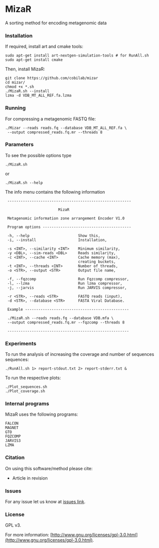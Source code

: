 # MizaR

A sorting method for encoding metagenomic data 

### Installation ###

If required, install art and cmake tools:
```
sudo apt-get install art-nextgen-simulation-tools # for RunAll.sh
sudo apt-get install cmake
```
Then, install MizaR:
```
git clone https://github.com/cobilab/mizar
cd mizar/
chmod +x *.sh
./MizaR.sh --install
lzma -d VDB_MT_ALL_REF.fa.lzma
```

### Running ###

For compressing a metagenomic FASTQ file:
```
./Mizar --reads reads.fq --database VDB_MT_ALL_REF.fa \        
 --output compressed_reads.fq.mr --threads 8
```

### Parameters ###

To see the possible options type
```
./MizaR.sh
```
or
```
./MizaR.sh --help
```

The info menu contains the following information
```
 -------------------------------------------------------- 
                                                          
                        MizaR                             
                                                          
 Metagenomic information zone arrangement Encoder V1.0    
                                                          
 Program options ---------------------------------------- 
                                                          
 -h, --help                      Show this,               
 -i, --install                   Installation,            
                                                          
 -s <INT>, --similarity <INT>    Minimum similarity,      
 -y <DBL>, --sim-reads <DBL>     Reads similarity,        
 -c <INT>, --cache <INT>         Cache memory (max),      
                                 creating buckets,        
 -t <INT>, --threads <INT>       Number of threads,       
 -o <STR>, --output <STR>        Output file name,        
                                                          
 -f, --fqzcomp                   Run Fqzcomp compressor,  
 -l, --lzma                      Run lzma compressor,     
 -j, --jarvis                    Run JARVIS compressor,   
                                                          
 -r <STR>, --reads <STR>         FASTQ reads (input),     
 -d <STR>, --database <STR>      FASTA Viral Database.    
                                                          
 Example -----------------------------------------------  
                                                          
 ./MizaR.sh --reads reads.fq --database VDB.mfa \        
 --output compressed_reads.fq.mr --fqzcomp --threads 8
 
 -------------------------------------------------------
```

### Experiments ###

To run the analysis of increasing the coverage and number of sequences sequences:
```
./RunAll.sh 1> report-stdout.txt 2> report-stderr.txt &
```
To run the respective plots:
```
./Plot_sequences.sh
./Plot_coverage.sh
```

### Internal programs ###

MizaR uses the following programs:
```
FALCON
MAGNET
GTO
FQZCOMP
JARVIS3
LZMA
```

### Citation ###

On using this software/method please cite:

* Article in revision

### Issues ###

For any issue let us know at [issues link](https://github.com/cobilab/mizar/issues).

### License ###

GPL v3.

For more information:
[http://www.gnu.org/licenses/gpl-3.0.html](http://www.gnu.org/licenses/gpl-3.0.html).
